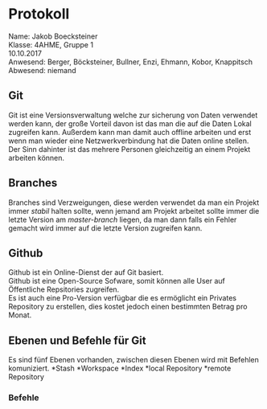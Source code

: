 # Protokoll
  Name: Jakob Boecksteiner  
  Klasse: 4AHME, Gruppe 1  
  10.10.2017  
  Anwesend: Berger, Böcksteiner, Bullner, Enzi, Ehmann, Kobor, Knappitsch  
  Abwesend: niemand  
    
## Git
   Git ist eine Versionsverwaltung welche zur sicherung von Daten verwendet werden kann, der große Vorteil davon ist das man die auf die Daten Lokal zugreifen kann. Außerdem kann man damit auch offline arbeiten und erst wenn man wieder eine Netzwerkverbindung hat die Daten online stellen. Der Sinn dahinter ist das mehrere Personen gleichzeitig an einem Projekt arbeiten können.  
     
## Branches  
Branches sind Verzweigungen, diese werden verwendet da man ein Projekt immer *stabil* halten sollte, wenn jemand am Projekt arbeitet sollte immer die letzte Version am *master-branch* liegen, da man dann falls ein Fehler gemacht wird immer auf die letzte Version zugreifen kann.  

## Github
Github ist ein Online-Dienst der auf Git basiert.  
Github ist eine Open-Source Sofware, somit können alle User auf Öffentliche Repsitories zugreifen.  
Es ist auch eine Pro-Version verfügbar die es ermöglicht ein Privates Repository zu erstellen, dies kostet jedoch einen bestimmten Betrag pro Monat.  

## Ebenen und Befehle für Git
  Es sind fünf Ebenen vorhanden, zwischen diesen Ebenen wird mit Befehlen komuniziert.
  *Stash
  *Workspace
  *Index
  *local Repository
  *remote Repository
### Befehle
